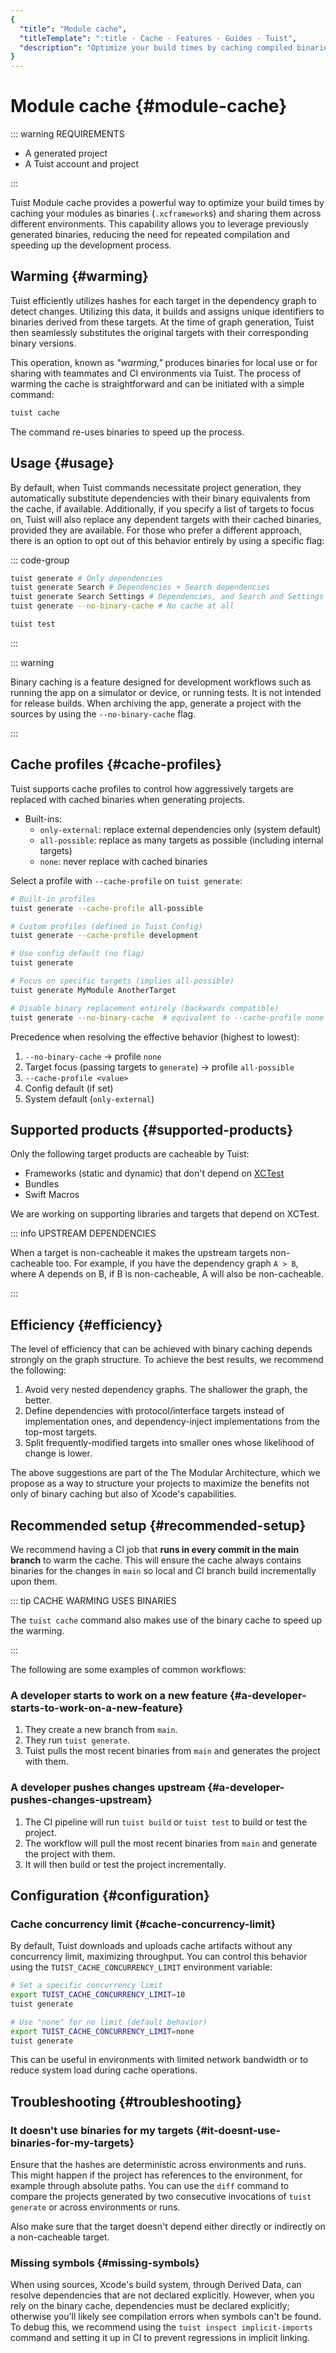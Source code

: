 ```yaml
---
{
  "title": "Module cache",
  "titleTemplate": ":title · Cache · Features · Guides · Tuist",
  "description": "Optimize your build times by caching compiled binaries and sharing them across different environments."
}
---
```


# Module cache {#module-cache}

::: warning REQUIREMENTS
<!-- -->
- A <LocalizedLink href="/guides/features/projects">generated project</LocalizedLink>
- A <LocalizedLink href="/guides/server/accounts-and-projects">Tuist account and project</LocalizedLink>
<!-- -->
:::

Tuist Module cache provides a powerful way to optimize your build times by caching your modules as binaries (`.xcframework`s) and sharing them across different environments. This capability allows you to leverage previously generated binaries, reducing the need for repeated compilation and speeding up the development process.

## Warming {#warming}

Tuist efficiently <LocalizedLink href="/guides/features/projects/hashing">utilizes hashes</LocalizedLink> for each target in the dependency graph to detect changes. Utilizing this data, it builds and assigns unique identifiers to binaries derived from these targets. At the time of graph generation, Tuist then seamlessly substitutes the original targets with their corresponding binary versions.

This operation, known as *"warming,"* produces binaries for local use or for sharing with teammates and CI environments via Tuist. The process of warming the cache is straightforward and can be initiated with a simple command:


```bash
tuist cache
```

The command re-uses binaries to speed up the process.

## Usage {#usage}

By default, when Tuist commands necessitate project generation, they automatically substitute dependencies with their binary equivalents from the cache, if available. Additionally, if you specify a list of targets to focus on, Tuist will also replace any dependent targets with their cached binaries, provided they are available. For those who prefer a different approach, there is an option to opt out of this behavior entirely by using a specific flag:

::: code-group
```bash [Project generation]
tuist generate # Only dependencies
tuist generate Search # Dependencies + Search dependencies
tuist generate Search Settings # Dependencies, and Search and Settings dependencies
tuist generate --no-binary-cache # No cache at all
```

```bash [Testing]
tuist test
```
<!-- -->
:::

::: warning
<!-- -->
Binary caching is a feature designed for development workflows such as running the app on a simulator or device, or running tests. It is not intended for release builds. When archiving the app, generate a project with the sources by using the `--no-binary-cache` flag.
<!-- -->
:::

## Cache profiles {#cache-profiles}

Tuist supports cache profiles to control how aggressively targets are replaced with cached binaries when generating projects.

- Built-ins:
  - `only-external`: replace external dependencies only (system default)
  - `all-possible`: replace as many targets as possible (including internal targets)
  - `none`: never replace with cached binaries

Select a profile with `--cache-profile` on `tuist generate`:

```bash
# Built-in profiles
tuist generate --cache-profile all-possible

# Custom profiles (defined in Tuist Config)
tuist generate --cache-profile development

# Use config default (no flag)
tuist generate

# Focus on specific targets (implies all-possible)
tuist generate MyModule AnotherTarget

# Disable binary replacement entirely (backwards compatible)
tuist generate --no-binary-cache  # equivalent to --cache-profile none
```

Precedence when resolving the effective behavior (highest to lowest):

1. `--no-binary-cache` → profile `none`
2. Target focus (passing targets to `generate`) → profile `all-possible`
3. `--cache-profile <value>`
4. Config default (if set)
5. System default (`only-external`)

## Supported products {#supported-products}

Only the following target products are cacheable by Tuist:

- Frameworks (static and dynamic) that don't depend on [XCTest](https://developer.apple.com/documentation/xctest)
- Bundles
- Swift Macros

We are working on supporting libraries and targets that depend on XCTest.

::: info UPSTREAM DEPENDENCIES
<!-- -->
When a target is non-cacheable it makes the upstream targets non-cacheable too. For example, if you have the dependency graph `A > B`, where A depends on B, if B is non-cacheable, A will also be non-cacheable.
<!-- -->
:::

## Efficiency {#efficiency}

The level of efficiency that can be achieved with binary caching depends strongly on the graph structure. To achieve the best results, we recommend the following:

1. Avoid very nested dependency graphs. The shallower the graph, the better.
2. Define dependencies with protocol/interface targets instead of implementation ones, and dependency-inject implementations from the top-most targets.
3. Split frequently-modified targets into smaller ones whose likelihood of change is lower.

The above suggestions are part of the <LocalizedLink href="/guides/features/projects/tma-architecture">The Modular Architecture</LocalizedLink>, which we propose as a way to structure your projects to maximize the benefits not only of binary caching but also of Xcode's capabilities.

## Recommended setup {#recommended-setup}

We recommend having a CI job that **runs in every commit in the main branch** to warm the cache. This will ensure the cache always contains binaries for the changes in `main` so local and CI branch build incrementally upon them.

::: tip CACHE WARMING USES BINARIES
<!-- -->
The `tuist cache` command also makes use of the binary cache to speed up the warming.
<!-- -->
:::

The following are some examples of common workflows:

### A developer starts to work on a new feature {#a-developer-starts-to-work-on-a-new-feature}

1. They create a new branch from `main`.
2. They run `tuist generate`.
3. Tuist pulls the most recent binaries from `main` and generates the project with them.

### A developer pushes changes upstream {#a-developer-pushes-changes-upstream}

1. The CI pipeline will run `tuist build` or `tuist test` to build or test the project.
2. The workflow will pull the most recent binaries from `main` and generate the project with them.
3. It will then build or test the project incrementally.

## Configuration {#configuration}

### Cache concurrency limit {#cache-concurrency-limit}

By default, Tuist downloads and uploads cache artifacts without any concurrency limit, maximizing throughput. You can control this behavior using the `TUIST_CACHE_CONCURRENCY_LIMIT` environment variable:

```bash
# Set a specific concurrency limit
export TUIST_CACHE_CONCURRENCY_LIMIT=10
tuist generate

# Use "none" for no limit (default behavior)
export TUIST_CACHE_CONCURRENCY_LIMIT=none
tuist generate
```

This can be useful in environments with limited network bandwidth or to reduce system load during cache operations.

## Troubleshooting {#troubleshooting}

### It doesn't use binaries for my targets {#it-doesnt-use-binaries-for-my-targets}

Ensure that the <LocalizedLink href="/guides/features/projects/hashing#debugging">hashes are deterministic</LocalizedLink> across environments and runs. This might happen if the project has references to the environment, for example through absolute paths. You can use the `diff` command to compare the projects generated by two consecutive invocations of `tuist generate` or across environments or runs.

Also make sure that the target doesn't depend either directly or indirectly on a <LocalizedLink href="/guides/features/cache/generated-project#supported-products">non-cacheable target</LocalizedLink>.

### Missing symbols {#missing-symbols}

When using sources, Xcode's build system, through Derived Data, can resolve dependencies that are not declared explicitly. However, when you rely on the binary cache, dependencies must be declared explicitly; otherwise you'll likely see compilation errors when symbols can't be found. To debug this, we recommend using the <LocalizedLink href="/guides/features/projects/inspect/implicit-dependencies">`tuist inspect implicit-imports`</LocalizedLink> command and setting it up in CI to prevent regressions in implicit linking.
